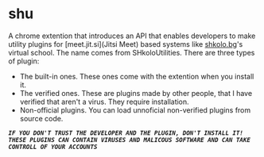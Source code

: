 # shu
A chrome extention that introduces an API that enables developers to make utility plugins for [meet.jit.si](Jitsi Meet) based systems like [shkolo.bg](Shkolo)'s virtual school.
The name comes from SHkoloUtilities.
There are three types of plugin:
* The built-in ones. These ones come with the extention when you install it.
* The verified ones. These are plugins made by other people, that I have verified that aren't a virus. They require installation.
* Non-official plugins. You can load unnoficial non-verified plugins from source code. 

***_`IF YOU DON'T TRUST THE DEVELOPER AND THE PLUGIN, DON'T INSTALL IT! THESE PLUGINS CAN CONTAIN VIRUSES AND MALICOUS SOFTWARE AND CAN TAKE CONTROLL OF YOUR ACCOUNTS`_***

